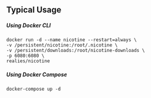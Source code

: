 ## Typical Usage

##### Using Docker CLI
```
docker run -d --name nicotine --restart=always \
-v /persistent/nicotine:/root/.nicotine \
-v /persistent/downloads:/root/nicotine-downloads \
-p 6080:6080 \
realies/nicotine
```

##### Using Docker Compose
```
docker-compose up -d
```
